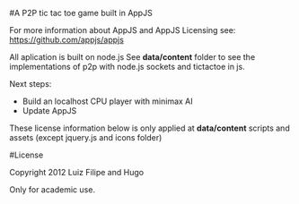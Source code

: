 #A P2P tic tac toe game built in AppJS

For more information about AppJS and AppJS Licensing see: https://github.com/appjs/appjs

All aplication is built on node.js
See **data/content** folder to see the implementations of p2p with node.js sockets and tictactoe in js.

Next steps:

  * Build an localhost CPU player with minimax AI 
  * Update AppJS

These license information below is only applied at **data/content** scripts and assets (except jquery.js and icons folder) 

#License

Copyright 2012 Luiz Filipe and Hugo

Only for academic use.

